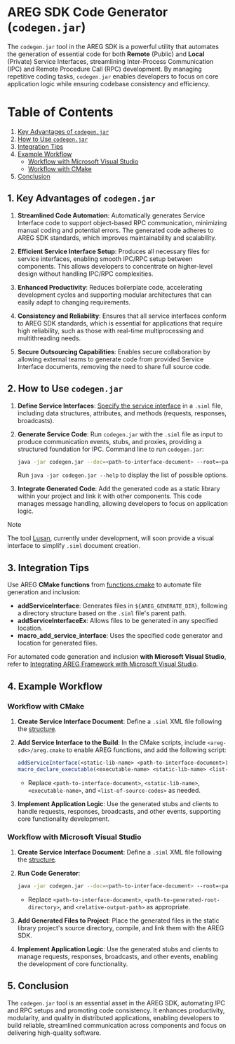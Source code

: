 # AREG SDK Code Generator (`codegen.jar`)

The `codegen.jar` tool in the AREG SDK is a powerful utility that automates the generation of essential code for both **Remote** (Public) and **Local** (Private) Service Interfaces, streamlining Inter-Process Communication (IPC) and Remote Procedure Call (RPC) development. By managing repetitive coding tasks, `codegen.jar` enables developers to focus on core application logic while ensuring codebase consistency and efficiency.

# Table of Contents

1. [Key Advantages of `codegen.jar`](#1-key-advantages-of-codegenjar)
2. [How to Use `codegen.jar`](#2-how-to-use-codegenjar)
3. [Integration Tips](#3-integration-tips)
4. [Example Workflow](#4-example-workflow)
   - [Workflow with Microsoft Visual Studio](#workflow-with-microsoft-visual-studio)
   - [Workflow with CMake](#workflow-with-cmake)
5. [Conclusion](#5-conclusion)

## 1. Key Advantages of `codegen.jar`

1. **Streamlined Code Automation**: Automatically generates Service Interface code to support object-based RPC communication, minimizing manual coding and potential errors. The generated code adheres to AREG SDK standards, which improves maintainability and scalability.

2. **Efficient Service Interface Setup**: Produces all necessary files for service interfaces, enabling smooth IPC/RPC setup between components. This allows developers to concentrate on higher-level design without handling IPC/RPC complexities.

3. **Enhanced Productivity**: Reduces boilerplate code, accelerating development cycles and supporting modular architectures that can easily adapt to changing requirements.

4. **Consistency and Reliability**: Ensures that all service interfaces conform to AREG SDK standards, which is essential for applications that require high reliability, such as those with real-time multiprocessing and multithreading needs.

5. **Secure Outsourcing Capabilities**: Enables secure collaboration by allowing external teams to generate code from provided Service Interface documents, removing the need to share full source code.

## 2. How to Use `codegen.jar`

1. **Define Service Interfaces**: [Specify the service interface](./ServiceInterface.md) in a `.siml` file, including data structures, attributes, and methods (requests, responses, broadcasts).

2. **Generate Service Code**: Run `codegen.jar` with the `.siml` file as input to produce communication events, stubs, and proxies, providing a structured foundation for IPC. Command line to run `codegen.jar`:
   ```bash
   java -jar codegen.jar --doc=<path-to-interface-document> --root=<path-to-generated-root-directory> --target=<relative-output-path>
   ```
   Run `java -jar codegen.jar --help` to display the list of possible options.

3. **Integrate Generated Code**: Add the generated code as a static library within your project and link it with other components. This code manages message handling, allowing developers to focus on application logic.

> [!NOTE]
> The tool [Lusan](https://github.com/aregtech/areg-sdk-tools/), currently under development, will soon provide a visual interface to simplify `.siml` document creation.

## 3. Integration Tips

Use AREG **CMake functions** from [functions.cmake](./../../conf/cmake/functions.cmake) to automate file generation and inclusion:
- **addServiceInterface**: Generates files in `${AREG_GENERATE_DIR}`, following a directory structure based on the `.siml` file's parent path.
- **addServiceInterfaceEx**: Allows files to be generated in any specified location.
- **macro_add_service_interface**: Uses the specified code generator and location for generated files.

For automated code generation and inclusion **with Microsoft Visual Studio**, refer to [Integrating AREG Framework with Microsoft Visual Studio](./02d-msvc-integrate.md).

## 4. Example Workflow

### Workflow with CMake

1. **Create Service Interface Document**: Define a `.siml` XML file following the [structure](./../ServiceInterface.md).

2. **Add Service Interface to the Build**: In the CMake scripts, include `<areg-sdk>/areg.cmake` to enable AREG functions, and add the following script:
   ```cmake
   addServiceInterface(<static-lib-name> <path-to-interface-document>)
   macro_declare_executable(<executable-name> <static-lib-name> <list-of-source-codes>) 
   ```
   - Replace `<path-to-interface-document>`, `<static-lib-name>`, `<executable-name>`, and `<list-of-source-codes>` as needed.

3. **Implement Application Logic**: Use the generated stubs and clients to handle requests, responses, broadcasts, and other events, supporting core functionality development.

### Workflow with Microsoft Visual Studio

1. **Create Service Interface Document**: Define a `.siml` XML file following the [structure](./../ServiceInterface.md).

2. **Run Code Generator**:
   ```bash
   java -jar codegen.jar --doc=<path-to-interface-document> --root=<path-to-generated-root-directory> --target=<relative-output-path>
   ```
   - Replace `<path-to-interface-document>`, `<path-to-generated-root-directory>`, and `<relative-output-path>` as appropriate.

3. **Add Generated Files to Project**: Place the generated files in the static library project's source directory, compile, and link them with the AREG SDK.

4. **Implement Application Logic**: Use the generated stubs and clients to manage requests, responses, broadcasts, and other events, enabling the development of core functionality.

## 5. Conclusion

The `codegen.jar` tool is an essential asset in the AREG SDK, automating IPC and RPC setups and promoting code consistency. It enhances productivity, modularity, and quality in distributed applications, enabling developers to build reliable, streamlined communication across components and focus on delivering high-quality software.
